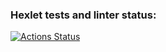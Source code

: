 ### Hexlet tests and linter status:
[![Actions Status](https://github.com/Zuy6/frontend-project-11/actions/workflows/hexlet-check.yml/badge.svg)](https://github.com/Zuy6/frontend-project-11/actions)